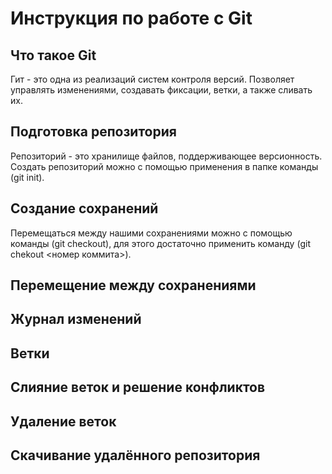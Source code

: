 # Инструкция по работе с Git

## Что такое Git

Гит - это одна из реализаций систем контроля версий. Позволяет управлять изменениями, создавать фиксации, ветки, а также сливать их.

## Подготовка репозитория

Репозиторий - это хранилище файлов, поддерживающее версионность. Создать репозиторий можно с помощью применения в папке команды (git init).

## Создание сохранений

Перемещаться между нашими сохранениями можно с помощью команды (git checkout), для этого достаточно применить команду (git chekout <номер коммита>).

## Перемещение между сохранениями

## Журнал изменений

## Ветки

## Слияние веток и решение конфликтов

## Удаление веток

## Скачивание удалённого репозитория